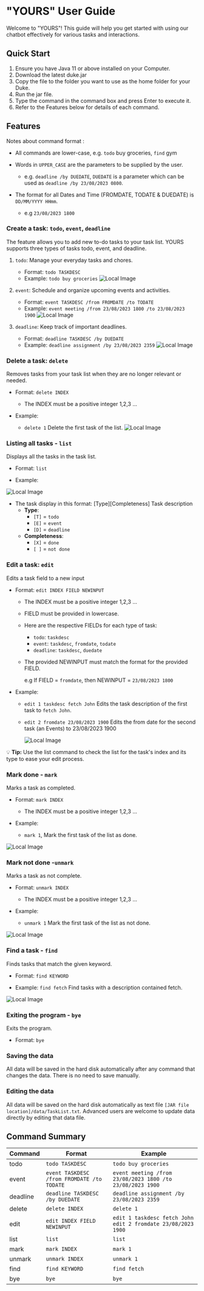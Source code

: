 # "YOURS" User Guide
Welcome to "YOURS"! This guide will help you get started with using our chatbot effectively for various tasks and interactions.

## Quick Start

1. Ensure you have Java 11 or above installed on your Computer.
2. Download the latest duke.jar
3. Copy the file to the folder you want to use as the home folder for your Duke.
4. Run the jar file.
5. Type the command in the command box and press Enter to execute it.
6. Refer to the Features below for details of each command.

## Features 

Notes about command format :
- All commands are lower-case, e.g. `todo` buy groceries, `find` gym
- Words in `UPPER_CASE` are the parameters to be supplied by the user.
  
  - e.g. `deadline /by DUEDATE`, `DUEDATE` is a parameter which can be used as `deadline /by 23/08/2023 0800`.
- The format for all Dates and Time (FROMDATE, TODATE & DUEDATE) is `DD/MM/YYYY HHmm`.

  - e.g `23/08/2023 1800`
  

### Create a task: `todo`, `event`, `deadline`

The feature allows you to add new to-do tasks to your task list. YOURS supports three types of tasks todo, event, and deadline.

1. `todo`: Manage your everyday tasks and chores.
   
      - Format: `todo TASKDESC`
      - Example: `todo buy groceries`
        ![Local Image](./assets/images/todo.png)
   
2. `event`: Schedule and organize upcoming events and activities.
   
      - Format: `event TASKDESC /from FROMDATE /to TODATE`
      - Example: `event meeting /from 23/08/2023 1800 /to 23/08/2023 1900`
        ![Local Image](./assets/images/event.png)
   
3. `deadline`: Keep track of important deadlines.
  
      - Format: `deadline TASKDESC /by DUEDATE`
      - Example: `deadline assignment /by 23/08/2023 2359`
        ![Local Image](./assets/images/deadline.png)
        

### Delete a task: `delete`

Removes tasks from your task list when they are no longer relevant or needed.

- Format: `delete INDEX`
   - The INDEX must be a positive integer 1,2,3 ...
   
- Example:
   - `delete 1` Delete the first task of the list.
 ![Local Image](./assets/images/delete.png)


### Listing all tasks - `list`

Displays all the tasks in the task list.

- Format: `list`

- Example:
  
![Local Image](./assets/images/list.png)

  - The task display in this format: [Type][Completeness] Task description
      - **Type**:
        - `[T]` = `todo`
        - `[E]` = `event`
        - `[D]` = `deadline`
      - **Completeness**:
         - `[X]` = `done`
         - `[ ]` = `not done`

### Edit a task: `edit`

Edits a task field to a new input

- Format: `edit INDEX FIELD NEWINPUT`
   - The INDEX must be a positive integer 1,2,3 ...
   - FIELD must be provided in lowercase.
   - Here are the respective FIELDs for each type of task:
        - `todo`: `taskdesc`
        - `event`: `taskdesc`, `fromdate`, `todate`
        - `deadline`: `taskdesc`, `duedate`
   - The provided NEWINPUT must match the format for the provided FIELD.

     e.g If FIELD = `fromdate`, then NEWINPUT = `23/08/2023 1800`
     
- Example:
  
  - `edit 1 taskdesc fetch John` Edits the task description of the first task to `fetch John`.
  
  - `edit 2 fromdate 23/08/2023 1900` Edits the from date for the second task (an Events) to 23/08/2023 1900
 
    ![Local Image](./assets/images/edit.png)

:bulb: **Tip:** Use the list command to check the list for the task's index and its type to ease your edit process.

### Mark done - `mark`

Marks a task as completed.

- Format: `mark INDEX`
  - The INDEX must be a positive integer 1,2,3 ...
   
- Example:
   - `mark 1`, Mark the first task of the list as done.
 
![Local Image](./assets/images/mark.png)


### Mark not done -`unmark`

Marks a task as not complete.

- Format: `unmark INDEX`
   - The INDEX must be a positive integer 1,2,3 ...
     
- Example:
   - `unmark 1` Mark the first task of the list as not done.
 
![Local Image](./assets/images/unmark.png)

  
### Find a task - `find`

Finds tasks that match the given keyword.

- Format: `find KEYWORD`
   
- Example: `find fetch` Find tasks with a description contained fetch.

![Local Image](./assets/images/find.png)

  
### Exiting the program - `bye`

Exits the program.

- Format: `bye`


### Saving the data

All data will be saved in the hard disk automatically after any command that changes the data. There is no need to save manually.

### Editing the data

All data will be saved on the hard disk automatically as text file `[JAR file location]/data/TaskList.txt`. Advanced users are welcome to update data directly by editing that data file.


## Command Summary

| Command | Format |  Example |
|----------|----------|----------|
| todo | `todo TASKDESC` | `todo buy groceries` |
| event | `event TASKDESC /from FROMDATE /to TODATE` | `event meeting /from 23/08/2023 1800 /to 23/08/2023 1900` |
| deadline | `deadline TASKDESC /by DUEDATE` | `deadline assignment /by 23/08/2023 2359` |
| delete | `delete INDEX` | `delete 1` |
| edit | `edit INDEX FIELD NEWINPUT` | `edit 1 taskdesc fetch John` <br> `edit 2 fromdate 23/08/2023 1900`|
| list | `list` | `list` |
| mark| `mark INDEX` | `mark 1` |
| unmark | `unmark INDEX` | `unmark 1` |
| find | `find KEYWORD`| `find fetch` |
| bye | `bye`| `bye` |


